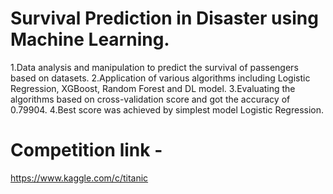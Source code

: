 # Survival Prediction in Disaster using Machine Learning.

1.Data analysis and manipulation to predict the survival of passengers based on datasets.
2.Application of various algorithms including Logistic Regression, XGBoost, Random Forest and DL model.
3.Evaluating the algorithms based on cross-validation score and got the accuracy of 0.79904.
4.Best score was achieved by simplest model Logistic Regression.

# Competition link -
https://www.kaggle.com/c/titanic
